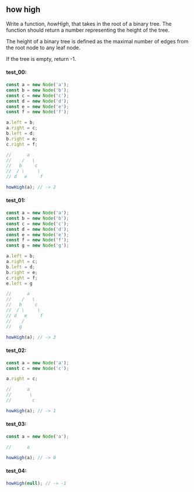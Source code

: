 ## how high

Write a function, _howHigh_, that takes in the root of a binary tree. The function should return a
number representing the height of the tree.

The height of a binary tree is defined as the maximal number of edges from the root node to any leaf
node.

If the tree is empty, return -1.

#### test_00:
```js
const a = new Node('a');
const b = new Node('b');
const c = new Node('c');
const d = new Node('d');
const e = new Node('e');
const f = new Node('f');

a.left = b;
a.right = c;
b.left = d;
b.right = e;
c.right = f;

//      a
//    /   \
//   b     c
//  / \     \
// d   e     f

howHigh(a); // -> 2
```

#### test_01:
```js
const a = new Node('a');
const b = new Node('b');
const c = new Node('c');
const d = new Node('d');
const e = new Node('e');
const f = new Node('f');
const g = new Node('g');

a.left = b;
a.right = c;
b.left = d;
b.right = e;
c.right = f;
e.left = g

//      a
//    /   \
//   b     c
//  / \     \
// d   e     f
//    /
//   g

howHigh(a); // -> 3
```

#### test_02:
```js
const a = new Node('a');
const c = new Node('c');

a.right = c;

//      a
//       \
//        c

howHigh(a); // -> 1
```

#### test_03:
```js
const a = new Node('a');

//      a

howHigh(a); // -> 0
```

#### test_04:
```js
howHigh(null); // -> -1
```
